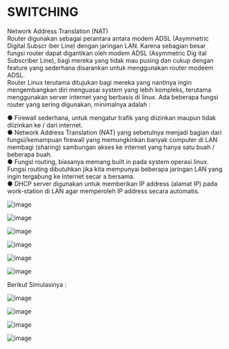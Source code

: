 # SWITCHING 

Network Address Translation (NAT)  
Router digunakan sebagai perantara antara modem ADSL (Asymmetric
Digital Subscr iber Line) dengan jaringan LAN. Karena sebagian besar fungsi router dapat digantikan oleh modem ADSL (Asymmetric Dig ital Subscriber Line), bagi mereka yang tidak mau pusing dan cukup dengan feature yang sederhana disarankan untuk menggunakan router modeem ADSL.  
Router Linux terutama ditujukan bagi mereka yang nantinya ingin mengembangkan diri menguasai system
yang lebih kompleks, terutama menggunakan server internet yang berbasis di linux.
Ada beberapa fungsi router yang sering digunakan, minimalnya adalah :  

● Firewall sederhana, untuk mengatur trafik yang diizinkan maupun tidak
diizinkan ke / dari internet.   
● Network Address Translation (NAT) yang sebetulnya menjadi bagian dari
fungsi/kemampuan firewall yang memungkinkan banyak computer di LAN
membagi (sharing) sambungan akses ke internet yang hanya satu buah /
beberapa buah.  
● Fungsi routing, biasanya memang built in pada system operasi linux. Fungsi
routing dibutuhkan jika kita mempunyai beberapa jaringan LAN yang ingin
tergabung ke internet secar a bersama.   
● DHCP server digunakan untuk memberikan IP address (alamat IP) pada
work-station di LAN agar memperoleh IP address secara automatis.  

![image](https://github.com/Azzadlyh/PRAKTIKUM-JARINGAN-KOMPUTER/assets/126213404/49b0797e-11ad-4081-ba1a-943614c35007)  

![image](https://github.com/Azzadlyh/PRAKTIKUM-JARINGAN-KOMPUTER/assets/126213404/cfa23e4d-4ed4-4725-8448-21d5e09bd26c)  

![image](https://github.com/Azzadlyh/PRAKTIKUM-JARINGAN-KOMPUTER/assets/126213404/af9dc329-2e7b-41fc-b58c-434e0627b6f1)  

![image](https://github.com/Azzadlyh/PRAKTIKUM-JARINGAN-KOMPUTER/assets/126213404/a444640c-b650-4e11-b226-78b33d55acb6)  

![image](https://github.com/Azzadlyh/PRAKTIKUM-JARINGAN-KOMPUTER/assets/126213404/06d3d1de-0809-48bc-ba15-45a06fd249ba)  

![image](https://github.com/Azzadlyh/PRAKTIKUM-JARINGAN-KOMPUTER/assets/126213404/4e8c6046-a5e2-47e6-ba7e-04335e0aad8b)  


Berikut Simulasinya :  

![image](https://github.com/Azzadlyh/PRAKTIKUM-JARINGAN-KOMPUTER/assets/126213404/f30f7417-aa9c-4d17-9380-0d314e80cb4f)  

![image](https://github.com/Azzadlyh/PRAKTIKUM-JARINGAN-KOMPUTER/assets/126213404/fb65d749-a373-4eae-ac6b-ea0ba8f9bc7a)  

![image](https://github.com/Azzadlyh/PRAKTIKUM-JARINGAN-KOMPUTER/assets/126213404/56e18278-6df3-48e5-8764-2a99e7cfd53f)  

![image](https://github.com/Azzadlyh/PRAKTIKUM-JARINGAN-KOMPUTER/assets/126213404/fa59103d-1ae0-44a8-8dd3-024440b18526)  




